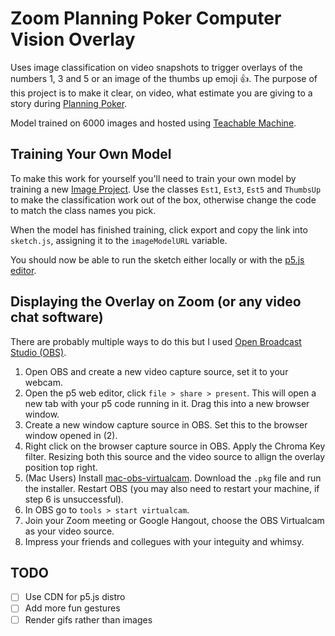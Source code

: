 # Zoom Planning Poker Computer Vision Overlay

Uses image classification on video snapshots to trigger overlays of the numbers 1, 3 and 5 or an image of the thumbs up emoji 👍. The purpose of this project is to make it clear, on video, what estimate you are giving to a story during [Planning Poker](https://en.wikipedia.org/wiki/Planning_poker).

Model trained on 6000 images and hosted using [Teachable Machine](https://teachablemachine.withgoogle.com/). 

## Training Your Own Model

To make this work for yourself you'll need to train your own model by training a new [Image Project](https://teachablemachine.withgoogle.com/train/image). Use the classes `Est1`, `Est3`, `Est5` and `ThumbsUp` to make the classification work out of the box, otherwise change the code to match the class names you pick.

When the model has finished training, click export and copy the link into `sketch.js`, assigning it to the `imageModelURL` variable.

You should now be able to run the sketch either locally or with the [p5.js editor](https://editor.p5js.org/).

## Displaying the Overlay on Zoom (or any video chat software)

There are probably multiple ways to do this but I used [Open Broadcast Studio (OBS)](https://obsproject.com/).

1. Open OBS and create a new video capture source, set it to your webcam.
2. Open the p5 web editor, click `file > share > present`. This will open a new tab with your p5 code running in it. Drag this into a new browser window.
3. Create a new window capture source in OBS. Set this to the browser window opened in (2).
4. Right click on the browser capture source in OBS. Apply the Chroma Key filter. Resizing both this source and the video source to allign the overlay position top right.
5. (Mac Users) Install [mac-obs-virtualcam](https://github.com/johnboiles/obs-mac-virtualcam). Download the `.pkg` file and run the installer. Restart OBS (you may also need to restart your machine, if step 6 is unsuccessful).
6. In OBS go to `tools > start virtualcam`. 
7. Join your Zoom meeting or Google Hangout, choose the OBS Virtualcam as your video source.
8. Impress your friends and collegues with your integuity and whimsy.

## TODO
- [ ] Use CDN for p5.js distro
- [ ] Add more fun gestures 
- [ ] Render gifs rather than images 
